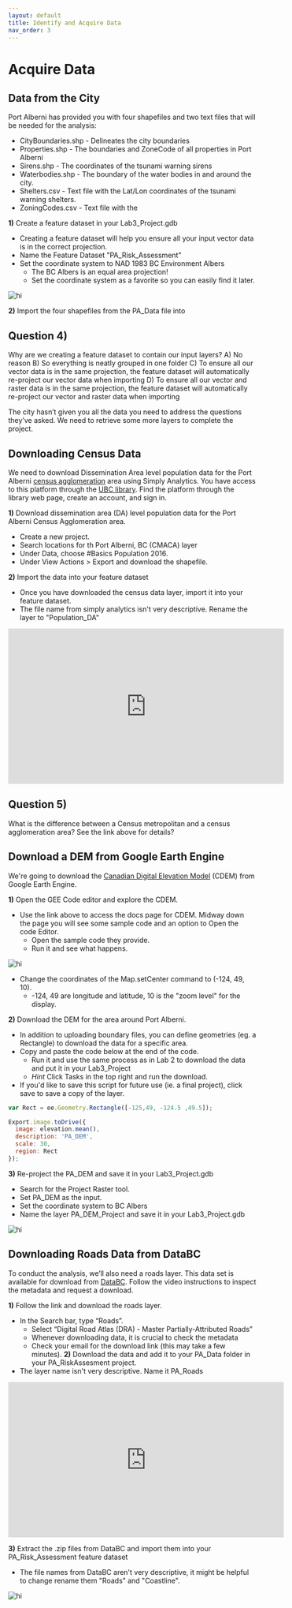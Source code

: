 ```yaml
---
layout: default
title: Identify and Acquire Data
nav_order: 3
---
```


# Acquire Data

## Data from the City

Port Alberni has provided you with four shapefiles and two text files that will be needed for the analysis:
* CityBoundaries.shp - Delineates the city boundaries
* Properties.shp - The boundaries and ZoneCode of all properties in Port Alberni
* Sirens.shp - The coordinates of the tsunami warning sirens
* Waterbodies.shp - The boundary of the water bodies in and around the city.
* Shelters.csv - Text file with the Lat/Lon coordinates of the tsunami warning shelters.
* ZoningCodes.csv - Text file with the 

**1)** Create a feature dataset in your Lab3_Project.gdb
* Creating a feature dataset will help you ensure all your input vector data is in the correct projection.
* Name the Feature Dataset "PA_Risk_Assessment"
* Set the coordinate system to NAD 1983 BC Environment Albers
	* The BC Albers is an equal area projection!
	* Set the coordinate system as a favorite so you can easily find it later.
<img src="BC_lbers.png" alt="hi" class="inline"/>

**2)** Import the four shapefiles from the PA_Data file into 


## Question 4)
Why are we creating a feature dataset to contain our input layers?
A) No reason
B) So everything is neatly grouped in one folder
C) To ensure all our vector data is in the same projection, the feature dataset will automatically re-project our vector data when importing
D) To ensure all our vector and raster data is in the same projection, the feature dataset will automatically re-project our vector and raster data when importing

<!-- C -->

The city hasn’t given you all the data you need to address the questions they’ve asked.  We need to retrieve some more layers to complete the project.

## Downloading Census Data

We need to download Dissemination Area level population data for the Port Alberni [census agglomeration](https://www150.statcan.gc.ca/n1/pub/92-195-x/2011001/geo/cma-rmr/cma-rmr-eng.htm) area using Simply Analytics.  You have access to this platform through the [UBC library](https://www.library.ubc.ca/).  Find the platform through the library web page, create an account, and sign in.

**1)** Download dissemination area (DA) level population data for the Port Alberni Census Agglomeration area.
* Create a new project.
* Search locations for th Port Alberni, BC (CMACA) layer
* Under Data, choose #Basics Population 2016.
* Under View Actions > Export and download the shapefile. 

**2)** Import the data into your feature dataset
* Once you have downloaded the census data layer, import it into your feature dataset.
* The file name from simply analytics isn't very descriptive.  Rename the layer to "Population_DA"

<iframe width="560" height="315" src="https://www.youtube.com/embed/gX8AZbZq9Og" title="YouTube video player" frameborder="0" allow="accelerometer; autoplay; clipboard-write; encrypted-media; gyroscope; picture-in-picture" allowfullscreen></iframe>

## Question 5)
What is the difference between a Census metropolitan and a census agglomeration area?  See the link above for details?

<!-- CMA is for dense metro 100,000+, CA is less dense area 10,000+ -->


## Download a DEM from Google Earth Engine

We're going to download the [Canadian Digital Elevation Model](https://developers.google.com/earth-engine/datasets/catalog/NRCan_CDEM#description) (CDEM) from Google Earth Engine.  

**1)** Open the GEE Code editor and explore the CDEM.
* Use the link above to access the docs page for CDEM.  Midway down the page you will see some sample code and an option to Open the code Editor.
	* Open the sample code they provide.
	* Run it and see what happens.
<img src="GEE.png" alt="hi" class="inline"/>

* Change the coordinates of the Map.setCenter command to (-124, 49, 10).
	* -124, 49 are longitude and latitude, 10 is the "zoom level" for the display.

**2)** Download the DEM for the area around Port Alberni.
* In addition to uploading boundary files, you can define geometries (eg. a Rectangle) to download the data for a specific area.
* Copy and paste the code below at the end of the code.
	* Run it and use the same process as in Lab 2 to download the data and put it in your Lab3_Project
	* *Hint* Click Tasks in the top right and run the download.
* If you'd like to save this script for future use (ie. a final project), click save to save a copy of the layer.

```javascript
var Rect = ee.Geometry.Rectangle([-125,49, -124.5 ,49.5]);

Export.image.toDrive({
  image: elevation.mean(),
  description: 'PA_DEM',
  scale: 30,
  region: Rect
});
```

**3)** Re-project the PA_DEM and save it in your Lab3_Project.gdb
* Search for the Project Raster tool.
* Set PA_DEM as the input.
* Set the coordinate system to BC Albers
* Name the layer PA_DEM_Project and save it in your Lab3_Project.gdb

<img src="PA_DEM.png" alt="hi" class="inline"/>

## Downloading Roads Data from DataBC

To conduct the analysis, we’ll also need a roads layer.  This data set is available for download from [DataBC](https://www.data.gov.bc.ca/).  Follow the video instructions to inspect the metadata and request a download. 

**1)** Follow the link and download the roads layer.
* In the Search bar, type “Roads”.
    * Select “Digital Road Atlas (DRA) - Master Partially-Attributed Roads”
	* Whenever downloading data, it is crucial to check the metadata
    * Check your email for the download link (this may take a few minutes).
**2)** Download the data and add it to your PA_Data folder in your PA_RiskAssesment project.
* The layer name isn't very descriptive.  Name it PA_Roads

<iframe width="560" height="315" src="https://www.youtube.com/embed/5jaULGb5ux4" title="YouTube video player" frameborder="0" allow="accelerometer; autoplay; clipboard-write; encrypted-media; gyroscope; picture-in-picture" allowfullscreen></iframe>

**3)** Extract the .zip files from DataBC and import them into your PA_Risk_Assessment feature dataset
* The file names from DataBC aren't very descriptive, it might be helpful to change rename them "Roads" and "Coastline".

<img src="Roads.png" alt="hi" class="inline"/>
